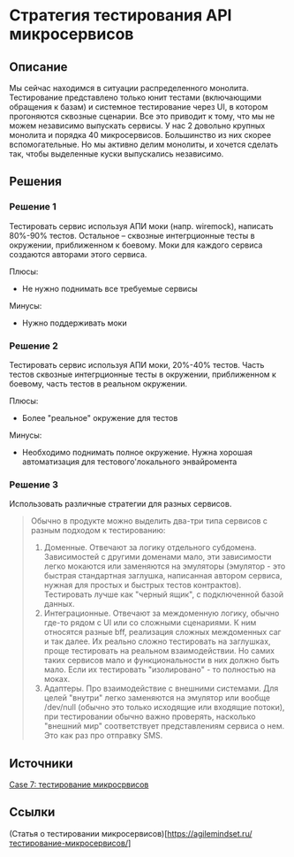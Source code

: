 # Стратегия тестирования API микросервисов
## Описание
Мы сейчас находимся в ситуации распределенного монолита. Тестирование представлено только юнит тестами (включающими обращения к базам) и системное тестирование через UI, в котором прогоняются сквозные сценарии. Все это приводит к тому, что мы не можем независимо выпускать сервисы.
У нас 2 довольно крупных монолита и порядка 40 микросервисов. Большинство из них скорее вспомогательные. Но мы активно делим монолиты, и хочется сделать так, чтобы выделенные куски выпускались независимо.

## Решения
### Решение 1
Тестировать сервис используя АПИ моки (напр. wiremock), написать 80%-90% тестов. Остальное – сквозные интегрционные тесты в окружении, приближенном к боевому. Моки для каждого сервиса создаются авторами этого сервиса.

Плюсы:
- Не нужно поднимать все требуемые сервисы

Минусы:
- Нужно поддерживать моки

### Решение 2
Тестировать сервис используя АПИ моки, 20%-40% тестов. Часть тестов сквозные интегрционные тесты в окружении, приближенном к боевому, часть тестов в реальном окружении.

Плюсы:
- Более "реальное" окружение для тестов

Минусы:
- Необходимо поднимать полное окружение. Нужна хорошая автоматизация для тестового'локального энвайромента

### Решение 3
Использовать различные стратегии для разных сервисов.

> Обычно в продукте можно выделить два-три типа сервисов с разным подходом к тестированию:
> 1) Доменные. Отвечают за логику отдельного субдомена. Зависимостей с другими доменами мало, эти зависимости легко мокаются или заменяются на эмуляторы (эмулятор - это быстрая стандартная заглушка, написанная автором сервиса, нужная для простых и быстрых тестов контрактов). Тестировать лучше как "черный ящик", с подключенной базой данных.
> 2) Интеграционные. Отвечают за междоменную логику, обычно где-то рядом с UI или со сложными сценариями.
     К ним относятся разные bff, реализация сложных междоменных саг и так далее.
     Их реально сложно тестировать на заглушках, проще тестировать на реальном взаимодействии. Но самих таких сервисов мало и функциональности в них должно быть мало.
     Если их тестировать "изолировано" - то полностью на моках.
> 3) Адаптеры. Про взаимодействие с внешними системами.
     Для целей "внутри" легко заменяются на эмулятор или вообще /dev/null (обычно это только исходящие или входящие потоки), при тестировании обычно важно проверять, насколько "внешний мир" соответствует представлениям сервиса о нем. Это как раз про отправку SMS.

## Источники
[Case 7: тестирование микросрвисов](https://t.me/archicases/1345)

## Ссылки
(Статья о тестировании микросервисов)[https://agilemindset.ru/тестирование-микросервисов/]
